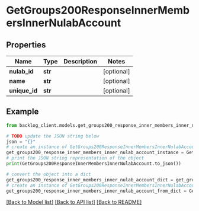# GetGroups200ResponseInnerMembersInnerNulabAccount


## Properties

Name | Type | Description | Notes
------------ | ------------- | ------------- | -------------
**nulab_id** | **str** |  | [optional] 
**name** | **str** |  | [optional] 
**unique_id** | **str** |  | [optional] 

## Example

```python
from backlog_client.models.get_groups200_response_inner_members_inner_nulab_account import GetGroups200ResponseInnerMembersInnerNulabAccount

# TODO update the JSON string below
json = "{}"
# create an instance of GetGroups200ResponseInnerMembersInnerNulabAccount from a JSON string
get_groups200_response_inner_members_inner_nulab_account_instance = GetGroups200ResponseInnerMembersInnerNulabAccount.from_json(json)
# print the JSON string representation of the object
print(GetGroups200ResponseInnerMembersInnerNulabAccount.to_json())

# convert the object into a dict
get_groups200_response_inner_members_inner_nulab_account_dict = get_groups200_response_inner_members_inner_nulab_account_instance.to_dict()
# create an instance of GetGroups200ResponseInnerMembersInnerNulabAccount from a dict
get_groups200_response_inner_members_inner_nulab_account_from_dict = GetGroups200ResponseInnerMembersInnerNulabAccount.from_dict(get_groups200_response_inner_members_inner_nulab_account_dict)
```
[[Back to Model list]](../README.md#documentation-for-models) [[Back to API list]](../README.md#documentation-for-api-endpoints) [[Back to README]](../README.md)


